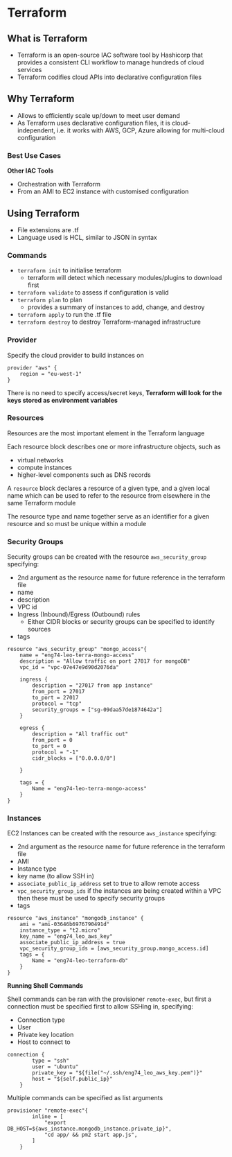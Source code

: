 # Terraform

## What is Terraform

- Terraform is an open-source IAC software tool by Hashicorp that provides a consistent CLI workflow to manage hundreds of cloud services
- Terraform codifies cloud APIs into declarative configuration files

## Why Terraform

- Allows to efficiently scale up/down to meet user demand
- As Terraform uses declarative configuration files, it is cloud-independent, i.e.  it works with AWS, GCP, Azure allowing for multi-cloud configuration

### Best Use Cases

**Other IAC Tools**

- Orchestration with Terraform
- From an AMI to EC2 instance with customised configuration


## Using Terraform

- File extensions are .tf
- Language used is HCL, similar to JSON in syntax

### Commands

- ``terraform init`` to initialise terraform
    - terraform will detect which necessary modules/plugins to download first
- ``terraform validate`` to assess if configuration is valid
- ``terraform plan`` to plan
    - provides a summary of instances to add, change, and destroy
- ``terraform apply`` to run the .tf file
- ``terraform destroy`` to destroy Terraform-managed infrastructure



### Provider

Specify the cloud provider to build instances on
```
provider "aws" {
	region = "eu-west-1"
}
```
There is no need to specify access/secret keys, **Terraform will look for the keys stored as environment variables**

### Resources

Resources are the most important element in the Terraform language

Each resource block describes one or more infrastructure objects, such as
- virtual networks
- compute instances
- higher-level components such as DNS records

A ``resource`` block declares a resource of a given type, and a given local name which can be used to refer to the resource from elsewhere in the same Terraform module

The resource type and name together serve as an identifier for a given resource and so must be unique within a module

### Security Groups

Security groups can be created with the resource ``aws_security_group`` specifying:
- 2nd argument as the resource name for future reference in the terraform file
- name
- description
- VPC id
- Ingress (Inbound)/Egress (Outbound) rules
    - Either CIDR blocks or security groups can be specified to identify sources
- tags
```
resource "aws_security_group" "mongo_access"{
	name = "eng74-leo-terra-mongo-access"
	description = "Allow traffic on port 27017 for mongoDB"
	vpc_id = "vpc-07e47e9d90d2076da"

	ingress {
		description = "27017 from app instance"
		from_port = 27017
		to_port = 27017
		protocol = "tcp"
		security_groups = ["sg-09daa57de1874642a"]
	}

	egress {
		description = "All traffic out"
		from_port = 0
		to_port = 0
		protocol = "-1"
		cidr_blocks = ["0.0.0.0/0"]

	}

	tags = {
		Name = "eng74-leo-terra-mongo-access"
	}
}
```

### Instances

EC2 Instances can be created with the resource ``aws_instance`` specifying:
- 2nd argument as the resource name for future reference in the terraform file
- AMI
- Instance type
- key name (to allow SSH in)
- ``associate_public_ip_address`` set to true to allow remote access
- ``vpc_security_group_ids`` if the instances are being created within a VPC then these must be used to specify security groups
- tags
```
resource "aws_instance" "mongodb_instance" {
	ami = "ami-03646b6976790491d"
	instance_type = "t2.micro"
	key_name = "eng74_leo_aws_key"
	associate_public_ip_address = true
	vpc_security_group_ids = [aws_security_group.mongo_access.id]
	tags = {
		Name = "eng74-leo-terraform-db"
	}
}
```

**Running Shell Commands**

Shell commands can be ran with the provisioner ``remote-exec``, but first a connection must be specified first to allow SSHing in, specifying:
- Connection type
- User
- Private key location
- Host to connect to
```
connection {
		type = "ssh"
		user = "ubuntu"
		private_key = "${file("~/.ssh/eng74_leo_aws_key.pem")}"
		host = "${self.public_ip}"
	} 
```
Multiple commands can be specified as list arguments
```
provisioner "remote-exec"{
		inline = [
			"export DB_HOST=${aws_instance.mongodb_instance.private_ip}",
			"cd app/ && pm2 start app.js",
		]
	}
```